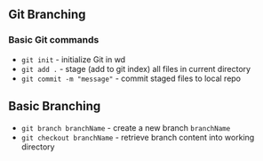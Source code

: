 ## Git Branching

### Basic Git commands

* `git init` - initialize Git in wd
* `git add .` - stage (add to git index) all files in current directory
* `git commit -m "message"` - commit staged files to local repo

## Basic Branching
* `git branch branchName` - create a new branch `branchName`
* `git checkout branchName` - retrieve branch content into working directory
